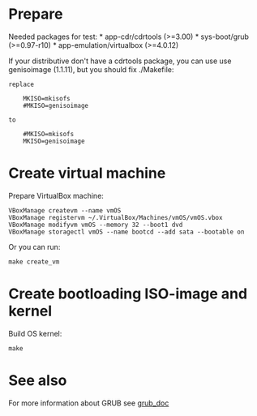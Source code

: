 Prepare
=======

Needed packages for test:
    * app-cdr/cdrtools (>=3.00)
    * sys-boot/grub (>=0.97-r10)
    * app-emulation/virtualbox (>=4.0.12)

If your distributive don't have a cdrtools package, you can use
use genisoimage (1.1.11), but you should fix ./Makefile:

    replace

        MKISO=mkisofs
        #MKISO=genisoimage

    to

        #MKISO=mkisofs
        MKISO=genisoimage

Create virtual machine
======================

Prepare VirtualBox machine:

    VBoxManage createvm --name vmOS
    VBoxManage registervm ~/.VirtualBox/Machines/vmOS/vmOS.vbox
    VBoxManage modifyvm vmOS --memory 32 --boot1 dvd
    VBoxManage storagectl vmOS --name bootcd --add sata --bootable on

Or you can run:

    make create_vm

Create bootloading ISO-image and kernel
=======================================

Build OS kernel:

    make

See also
========

For more information about GRUB see [grub_doc]


[grub_doc]: http://orgs.man.ac.uk/documentation/grub/grub_3.html#SEC11 "GRUB documentation"
